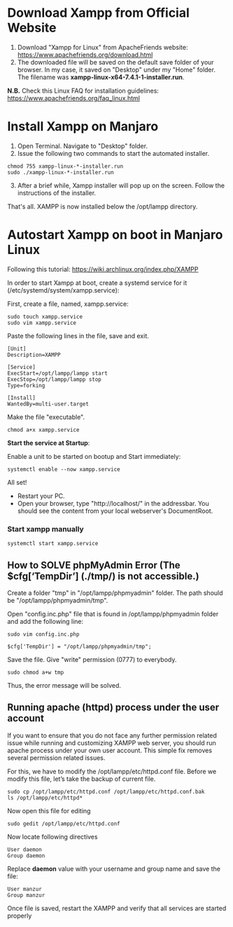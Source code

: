 # Download Xampp from Official Website

1. Download "Xampp for Linux" from ApacheFriends website: https://www.apachefriends.org/download.html
2. The downloaded file will be saved on the default save folder of your browser. In my case, it saved on "Desktop" under my "Home" folder. The filename was **xampp-linux-x64-7.4.1-1-installer.run**.

**N.B.** Check this Linux FAQ for installation guidelines: https://www.apachefriends.org/faq_linux.html

# Install Xampp on Manjaro

1. Open Terminal. Navigate to "Desktop" folder.
2. Issue the following two commands to start the automated installer.

```
chmod 755 xampp-linux-*-installer.run
sudo ./xampp-linux-*-installer.run
```

3. After a brief while, Xampp installer will pop up on the screen. Follow the instructions of the installer.

That's all. XAMPP is now installed below the /opt/lampp directory.

# Autostart Xampp on boot in Manjaro Linux

Following this tutorial: https://wiki.archlinux.org/index.php/XAMPP

In order to start Xampp at boot, create a systemd service for it (/etc/systemd/system/xampp.service):

First, create a file, named, xampp.service:

```
sudo touch xampp.service
sudo vim xampp.service
```

Paste the following lines in the file, save and exit.

```
[Unit]
Description=XAMPP

[Service]
ExecStart=/opt/lampp/lampp start
ExecStop=/opt/lampp/lampp stop
Type=forking

[Install]
WantedBy=multi-user.target
```
Make the file "executable".
```
chmod a+x xampp.service
```

**Start the service at Startup**:

Enable a unit to be started on bootup and Start immediately:
```
systemctl enable --now xampp.service
```

All set!
- Restart your PC.
- Open your browser, type "http://localhost/" in the addressbar. You should see the content from your local webserver's DocumentRoot.

### Start xampp manually
```
systemctl start xampp.service
```

## How to SOLVE phpMyAdmin Error (The $cfg[‘TempDir’] (./tmp/) is not accessible.)

Create a folder "tmp" in "/opt/lampp/phpmyadmin" folder. The path should be "/opt/lampp/phpmyadmin/tmp".

Open "config.inc.php" file that is found in /opt/lampp/phpmyadmin folder and add the following line:

```
sudo vim config.inc.php
```

```
$cfg['TempDir'] = "/opt/lampp/phpmyadmin/tmp";
```

Save the file. Give "write" permission (0777) to everybody.

```
sudo chmod a+w tmp
```

Thus, the error message will be solved.

## Running apache (httpd) process under the user account

If you want to ensure that you do not face any further permission related issue while running and customizing XAMPP web server, you should run apache process under your own user account. This simple fix removes several permission related issues.

For this, we have to modify the /opt/lampp/etc/httpd.conf file. Before we modify this file, let’s take the backup of current file.

```
sudo cp /opt/lampp/etc/httpd.conf /opt/lampp/etc/httpd.conf.bak
ls /opt/lampp/etc/httpd*
```

Now open this file for editing
```
sudo gedit /opt/lampp/etc/httpd.conf
```

Now locate following directives

```
User daemon
Group daemon
```

Replace **daemon** value with your username and group name and save the file:

```
User manzur
Group manzur
```

Once file is saved, restart the XAMPP and verify that all services are started properly
